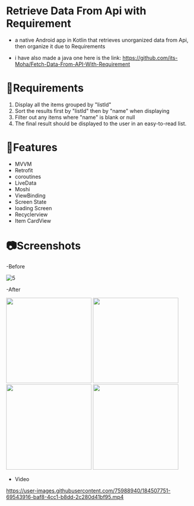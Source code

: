 # Retrieve Data From Api with Requirement

- a native Android app in Kotlin that retrieves unorganized data from Api, then organize it due to Requirements

- i have also made a java one here is the link: https://github.com/its-Moha/Fetch-Data-From-API-With-Requirement

# 📌Requirements

1. Display all the items grouped by "listId"
2. Sort the results first by "listId" then by "name" when displaying
3. Filter out any items where "name" is blank or null
4. The final result should be displayed to the user in an easy-to-read list.

# 📲Features

 - MVVM
 - Retrofit
 - coroutines
 - LiveData
 - Moshi
 - ViewBinding
 - Screen State
 - loading Screen
 - Recyclerview
 - Item CardView 

 # 📷Screenshots
 
  -Before
  
  ![5](https://user-images.githubusercontent.com/75988940/184507749-c0b8b39b-89ea-4ac1-aa06-9295778f4c56.PNG)
  
  -After
  <div align="start">
  <img src="https://user-images.githubusercontent.com/75988940/184507748-0fa50ea3-d066-467d-946d-09a0dd1aded6.jpg" width="230x">
  <img src="https://user-images.githubusercontent.com/75988940/184507744-ca013e48-5a19-4c2c-956b-e8c8cb1244bc.jpg" width="230px">
  <img src="https://user-images.githubusercontent.com/75988940/184507760-33c6ced7-2a64-4eb3-ad6d-d3f084b3181a.jpg" width="230px">
  <img src="https://user-images.githubusercontent.com/75988940/184507765-ab3e62bc-f543-4e5c-a9e1-e9c51b7b903f.jpg" width="230px">
  </div>
  
 - Video
 
https://user-images.githubusercontent.com/75988940/184507751-69543916-baf8-4cc1-b8dd-2c280d41bf95.mp4

